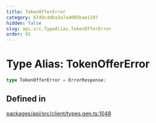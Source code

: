 ```yaml
---
title: TokenOfferError
category: 6749c4dba3a7a4005bae1197
hidden: false
slug: api.src.TypeAlias.TokenOfferError
order: 91
---
```


# Type Alias: TokenOfferError

```ts
type TokenOfferError = ErrorResponse;
```

## Defined in

[packages/api/src/client/types.gen.ts:1048](https://github.com/zkcloudworker/minatokens-lib/blob/main/packages/api/src/client/types.gen.ts#L1048)
